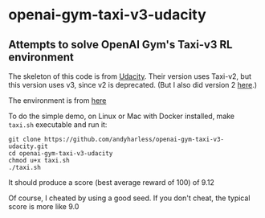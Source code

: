 # openai-gym-taxi-v3-udacity

## Attempts to solve OpenAI Gym's Taxi-v3 RL environment

The skeleton of this code is from [Udacity](https://github.com/udacity/deep-reinforcement-learning/tree/master/lab-taxi).  Their version uses Taxi-v2, but this version uses v3, since v2 is deprecated.  (But I also did version 2 [here](https://github.com/andyharless/openai-gym-taxi-v2-udacity).)

The environment is from [here](https://gym.openai.com/envs/Taxi-v3/)

To do the simple demo, on Linux or Mac with Docker installed, make `taxi.sh` executable and run it:
```
git clone https://github.com/andyharless/openai-gym-taxi-v3-udacity.git
cd openai-gym-taxi-v3-udacity
chmod u+x taxi.sh
./taxi.sh
```

It should produce a score (best average reward of 100) of 9.12

Of course, I cheated by using a good seed.  If you don't cheat, the typical score is more like 9.0

